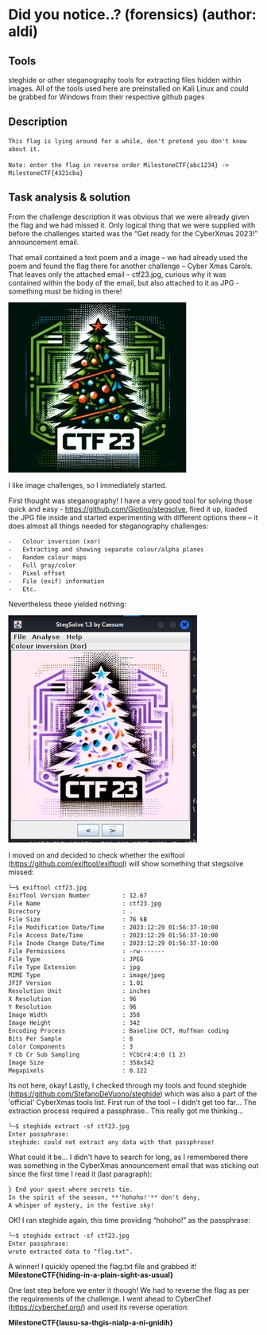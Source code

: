 # Did you notice..? (forensics) (author: aldi)

## Tools

steghide or other steganography tools for extracting files hidden within images. All of the tools used here are preinstalled on Kali Linux and could be grabbed for Windows from their respective github pages

## Description

```shell
This flag is lying around for a while, don't pretend you don't know about it.

Note: enter the flag in reverse order MilestoneCTF{abc1234} -> MilestoneCTF{4321cba}
```

## Task analysis & solution

From the challenge description it was obvious that we were already given the flag and we had missed it. Only logical thing that we were supplied with before the challenges started was the “Get ready for the CyberXmas 2023!” announcement email.

That email contained a text poem and a image – we had already used the poem and found the flag there for another challenge – Cyber Xmas Carols. That leaves only the attached email – ctf23.jpg, curious why it was contained within the body of the email, but also attached to it as JPG - something must be hiding in there!

![Image Preview](ctf23.jpg)

I like image challenges, so I immediately started.

First thought was steganography! I have a very good tool for solving those quick and easy - https://github.com/Giotino/stegsolve, fired it up, loaded the JPG file inside and started experimenting with different options there – it does almost all things needed for steganography challenges:

    -	Colour inversion (xor)
    -	Extracting and showing separate colour/alpha planes
    -	Random colour maps
    -	Full gray/color
    -	Pixel offset
    -	File (exif) information
    -	Etc.

Nevertheless these yielded nothing:

![Image Preview](1.png)

I moved on and decided to check whether the exiftool (https://github.com/exiftool/exiftool) will show something that stegsolve missed:

```shell
└─$ exiftool ctf23.jpg 
ExifTool Version Number         : 12.67
File Name                       : ctf23.jpg
Directory                       : .
File Size                       : 76 kB
File Modification Date/Time     : 2023:12:29 01:56:37-10:00
File Access Date/Time           : 2023:12:29 01:56:37-10:00
File Inode Change Date/Time     : 2023:12:29 01:56:37-10:00
File Permissions                : -rw-------
File Type                       : JPEG
File Type Extension             : jpg
MIME Type                       : image/jpeg
JFIF Version                    : 1.01
Resolution Unit                 : inches
X Resolution                    : 96
Y Resolution                    : 96
Image Width                     : 358
Image Height                    : 342
Encoding Process                : Baseline DCT, Huffman coding
Bits Per Sample                 : 8
Color Components                : 3
Y Cb Cr Sub Sampling            : YCbCr4:4:0 (1 2)
Image Size                      : 358x342
Megapixels                      : 0.122
```

Its not here, okay!
Lastly, I checked through my tools and found steghide (https://github.com/StefanoDeVuono/steghide) which was also a part of the 'official' CyberXmas tools list.
First run of the tool – I didn't get too far... The extraction process required a passphrase.. This really got me thinking...

```shell
└─$ steghide extract -sf ctf23.jpg                                                                                                                          
Enter passphrase: 
steghide: could not extract any data with that passphrase!
```

What could it be… I didn't have to search for long, as I remembered there was something in the CyberXmas announcement email that was sticking out since the first time I read it (last paragraph):

```
} End your quest where secrets tie.
In the spirit of the season, **'hohoho!'** don't deny,
A whisper of mystery, in the festive sky!
```

OK! I ran steghide again, this time providing “hohoho!” as the passphrase:

```shell
└─$ steghide extract -sf ctf23.jpg                                                                                                                          
Enter passphrase: 
wrote extracted data to "flag.txt".
```

A winner! I quickly opened the flag.txt file and grabbed it!
**MilestoneCTF{hiding-in-a-plain-sight-as-usual}**

One last step before we enter it though! We had to reverse the flag as per the requirements of the challenge. I went ahead to CyberChef (https://cyberchef.org/) and used its reverse operation:

**MilestoneCTF{lausu-sa-thgis-nialp-a-ni-gnidih}**
